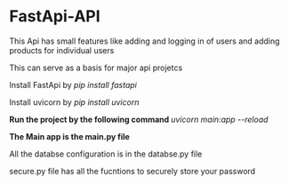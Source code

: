 <h1>FastApi-API</h1>
<p> This Api has small features like adding and logging in of users and adding products for individual users </p>
<p> This can serve as a basis for major api projetcs </p>
<p> Install FastApi by <i>pip install fastapi </i></p>
<p> Install uvicorn by <i>pip install uvicorn</i></p>

<b> Run the project by the following command </b>
<i>uvicorn main:app --reload</i>

<p><b> The Main app is the main.py file</b></p>

<p> All the databse configuration is in the databse.py file </p>

<p> secure.py file has all the fucntions to securely store your password </p>
